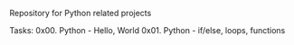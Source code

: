 Repository for Python related projects

Tasks:
0x00. Python - Hello, World
0x01. Python - if/else, loops, functions
